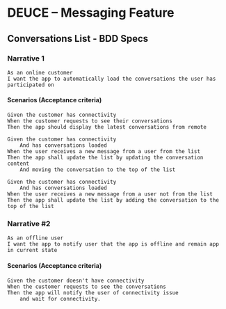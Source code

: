 # DEUCE – Messaging Feature

## Conversations List - BDD Specs

### Narrative 1

```
As an online customer
I want the app to automatically load the conversations the user has participated on
```

#### Scenarios (Acceptance criteria)

```
Given the customer has connectivity
When the customer requests to see their conversations
Then the app should display the latest conversations from remote
```

```
Given the customer has connectivity
    And has conversations loaded
When the user receives a new message from a user from the list
Then the app shall update the list by updating the conversation content 
    And moving the conversation to the top of the list
```

```
Given the customer has connectivity
    And has conversations loaded
When the user receives a new message from a user not from the list
Then the app shall update the list by adding the conversation to the top of the list
```

### Narrative #2

```
As an offline user
I want the app to notify user that the app is offline and remain app in current state
```
#### Scenarios (Acceptance criteria)

```
Given the customer doesn't have connectivity
When the customer requests to see the conversations
Then the app will notify the user of connectivity issue
    and wait for connectivity.
```
